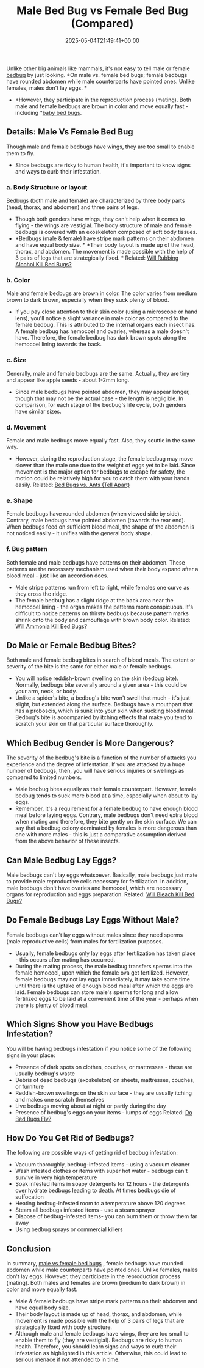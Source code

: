 ﻿---
layout: post
title: Male Bed Bug vs Female Bed Bug (Compared)
date: '2025-05-04T21:49:41+00:00'
categories:
- Bed Bugs
- Guide
tags: []
slug: /male-vs-female-bed-bug/
lastmod: 2025-05-07T12:21:28+03:00
---

Unlike other big animals like mammals, it's not easy to tell male or female
[bedbug](https://en.wikipedia.org/wiki/Bed_bug)
by just looking.
*On male vs. female bed bugs; female bedbugs have rounded abdomen while male counterparts have pointed ones. Unlike females, males don't lay eggs. *
- *However, they participate in the reproduction process (mating). Both male and female bedbugs are brown in color and move equally fast - including *[baby bed bugs](https://pestpolicy.com/baby-bed-bugs/).
## Details: Male Vs Female Bed Bug
Though male and female bedbugs have wings, they are too small to enable them to fly.
- Since bedbugs are risky to human health, it's important to know signs and ways to curb their infestation.
### a. Body Structure or layout
Bedbugs (both male and female) are characterized by three body parts (head, thorax, and abdomen) and three pairs of legs.
- Though both genders have wings, they can't help when it comes to flying - the wings are vestigial.
The body structure of male and female bedbugs is covered with an exoskeleton composed of soft body tissues.
- *Bedbugs (male & female) have stripe mark patterns on their abdomen and have equal body size. *
*Their body layout is made up of the head, thorax, and abdomen. The movement is made possible with the help of 3 pairs of legs that are strategically fixed. *
Related:
[Will Rubbing Alcohol Kill Bed Bugs?](https://pestpolicy.com/does-rubbing-alcohol-kill-bed-bugs/)
### b. Color
Male and female bedbugs are brown in color. The color varies from medium brown to dark brown, especially when they suck plenty of blood.
- If you pay close attention to their skin color (using a microscope or hand lens), you'll notice a slight variance in male color as compared to the female bedbug.
This is attributed to the internal organs each insect has. A female bedbug has hemocoel and ovaries, whereas a male doesn't have.
Therefore, the female bedbug has dark brown spots along the hemocoel lining towards the back.
### c. Size
Generally, male and female bedbugs are the same. Actually, they are tiny and appear like apple seeds - about 1-2mm long.
- Since male bedbugs have pointed abdomen, they may appear longer, though that may not be the actual case - the length is negligible.
In comparison, for each stage of the bedbug's life cycle, both genders have similar sizes.
### d. Movement
Female and male bedbugs move equally fast. Also, they scuttle in the same way.
- However, during the reproduction stage, the female bedbug may move slower than the male one due to the weight of eggs yet to be laid.
Since movement is the major option for bedbugs to escape for safety, the motion could be relatively high for you to catch them with your hands easily.
Related:
[Bed Bugs vs. Ants (Tell Apart)](https://pestpolicy.com/bed-bugs-vs-ants/)
### e. Shape
Female bedbugs have rounded abdomen (when viewed side by side). Contrary, male bedbugs have pointed abdomen (towards the rear end).
When bedbugs feed on sufficient blood meal, the shape of the abdomen is not noticed easily - it unifies with the general body shape.
### f. Bug pattern
Both female and male bedbugs have patterns on their abdomen. These patterns are the necessary mechanism used when their body expand after a blood meal - just like an accordion does.
- Male stripe patterns run from left to right, while females one curve as they cross the ridge.
- The female bedbug has a slight ridge at the back area near the hemocoel lining - the organ makes the patterns more conspicuous.
It's difficult to notice patterns on thirsty bedbugs because pattern marks shrink onto the body and camouflage with brown body color.
Related:
[Will Ammonia Kill Bed Bugs?](https://pestpolicy.com/does-ammonia-kill-bed-bugs/)
## Do Male or Female Bedbug Bites?
Both male and female bedbug bites in search of blood meals. The extent or severity of the bite is the same for either male or female bedbugs.
- You will notice reddish-brown swelling on the skin (bedbug bite). Normally, bedbugs bite severally around a given area - this could be your arm, neck, or body.
- Unlike a spider's bite, a bedbug's bite won't swell that much - it's just slight, but extended along the surface.
Bedbugs have a mouthpart that has a proboscis, which is sunk into your skin when sucking blood meal.
Bedbug's bite is accompanied by itching effects that make you tend to scratch your skin on that particular surface thoroughly.
## Which Bedbug Gender is More Dangerous?
The severity of the bedbug's bite is a function of the number of attacks you experience and the degree of infestation.
If you are attacked by a huge number of bedbugs, then, you will have serious injuries or swellings as compared to limited numbers.
- Male bedbug bites equally as their female counterpart. However, female bedbug tends to suck more blood at a time, especially when about to lay eggs.
- Remember, it's a requirement for a female bedbug to have enough blood meal before laying eggs.
Contrary, male bedbugs don't need extra blood when mating and therefore, they bite gently on the skin surface.
We can say that a bedbug colony dominated by females is more dangerous than one with more males - this is just a comparative assumption derived from the above behavior of these insects.
## Can Male Bedbug Lay Eggs?
Male bedbugs can't lay eggs whatsoever. Basically, male bedbugs just mate to provide male reproductive cells necessary for fertilization.
In addition, male bedbugs don't have ovaries and hemocoel, which are necessary organs for reproduction and eggs preparation.
Related:
[Will Bleach Kill Bed Bugs?](https://pestpolicy.com/does-bleach-kill-bed-bugs/)
## Do Female Bedbugs Lay Eggs Without Male?
Female bedbugs can’t lay eggs without males since they need sperms (male reproductive cells) from males for fertilization purposes.
- Usually, female bedbugs only lay eggs after fertilization has taken place - this occurs after mating has occurred.
- During the mating process, the male bedbug transfers sperms into the female hemocoel, upon which the female ova get fertilized.
However, female bedbugs may not lay eggs immediately, it may take some time until there is the uptake of enough blood meal after which the eggs are laid.
Female bedbugs can store male's sperms for long and allow fertilized eggs to be laid at a convenient time of the year - perhaps when there is plenty of blood meal.
## Which Signs Show you Have Bedbugs Infestation?
You will be having bedbugs infestation if you notice some of the following signs in your place:
- Presence of dark spots on clothes, couches, or mattresses - these are usually bedbug's waste
- Debris of dead bedbugs (exoskeleton) on sheets, mattresses, couches, or furniture
- Reddish-brown swellings on the skin surface - they are usually itching and makes one scratch themselves
- Live bedbugs moving about at night or partly during the day
- Presence of bedbug's eggs on your items - lumps of eggs
Related:
[Do Bed Bugs Fly?](https://pestpolicy.com/do-bed-bugs-fly/)
## How Do You Get Rid of Bedbugs?
The following are possible ways of getting rid of bedbug infestation:
- Vacuum thoroughly, bedbug-infested items - using a vacuum cleaner
- Wash infested clothes or items with super hot water - bedbugs can't survive in very high temperature
- Soak infested items in soapy detergents for 12 hours - the detergents over hydrate bedbugs leading to death. At times bedbugs die of suffocation
- Heating bedbug-infested room to a temperature above 120 degrees
- Steam all bedbugs infested items - use a steam sprayer
- Dispose of bedbug-infested items- you can burn them or throw them far away
- Using bedbug sprays or commercial killers
## Conclusion
In summary,
[male vs female bed bugs](https://pestpolicy.com/can-you-see-bed-bugs/)
, female bedbugs have rounded abdomen while male counterparts have pointed ones. Unlike females, males don't lay eggs.
However, they participate in the reproduction process (mating). Both males and females are brown (medium to dark brown) in color and move equally fast.
- Male & female bedbugs have stripe mark patterns on their abdomen and have equal body size.
- Their body layout is made up of head, thorax, and abdomen, while movement is made possible with the help of 3 pairs of legs that are strategically fixed with body structure.
- Although male and female bedbugs have wings, they are too small to enable them to fly (they are vestigial).
Bedbugs are risky to human health. Therefore, you should learn signs and ways to curb their infestation as highlighted in this article. Otherwise, this could lead to serious menace if not attended to in time.
